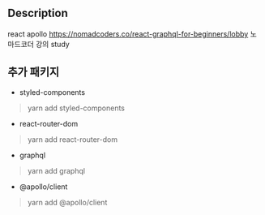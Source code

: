 ## Description
react apollo
https://nomadcoders.co/react-graphql-for-beginners/lobby 노마드코더 강의 study

## 추가 패키지
- styled-components
> yarn add styled-components
- react-router-dom
> yarn add react-router-dom
- graphql
> yarn add graphql
- @apollo/client
> yarn add @apollo/client
